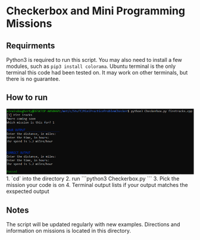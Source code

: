 # Checkerbox and Mini Programming Missions

## Requirments
Python3 is required to run this script. You may also need to install a few modules, such as ```pip3 install colorama```.
Ubuntu terminal is the only terminal this code had been tested on. It may work on other terminals, but there is no guarantee.

## How to run
<img src="ReadmeImage.png">
1. `cd` into the directory
2. run ```python3 Checkerbox.py <path to cpp file>```
3. Pick the mission your code is on
4. Terminal output lists if your output matches the exspected output

## Notes
The script will be updated regularly with new examples. Directions and information on missions is located in this directory.
